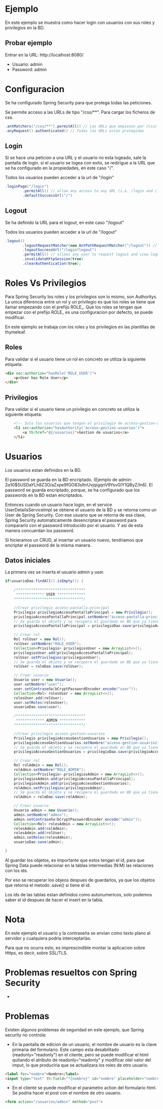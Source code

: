 # Ejemplo
En este ejemplo se muestra como hacer login con usuarios con sus roles y privilegios en la BD.

## Probar ejemplo
Entrar en la URL: http://localhost:8080/
- Usuario: admin
- Password: admin

# Configuracion 
Se ha configurado Spring Security para que protega todas las peticiones.

Se permite acceso a las URLs de tipo "/css/**". Para cargar los ficheros de css.

```java
.antMatchers("/css/**").permitAll() // Las URLs que empiezan por /css/ son accesibles por cualquiera. Esto se hace con los contenidos de css, js, y imagenes.
.anyRequest().authenticated() // Todas las URLs estan protegidas
```

## Login
Si se hace una peticion a una URL y el usuario no esta logeado, sale la pantalla de login. si el usuario se logea con exito, se redirigue a la URL que se ha configurado en la propiedades, en este caso "/".

Todos los usuarios pueden acceder a la url de "/login"

```java
.loginPage("/login")
        .permitAll() // allow any access to any URL (i.e. /login and /login?error) associated to formLogin()
        .defaultSuccessUrl("/")
```

## Logout
Se ha definido la URL para el logout, en este caso "/logout"

Todos los usuarios pueden acceder a la url de "/logout"

```java
.logout()
        .logoutRequestMatcher(new AntPathRequestMatcher("/logout")) // Define URL to logout
        .logoutSuccessUrl("/login?logout")
        .permitAll() // allows any user to request logout and view logout success URL.
        .invalidateHttpSession(true)
        .clearAuthentication(true);
```

# Roles Vs Privilegios
Para Spring Security los roles y los privilegios son lo mismo, son Authoritys. La unica diferencia entre un rol y un privilegio es que los roles se tiene que llamar empezando con el prefijo ROLE_. Que los roles se tengan que empezar con el prefijo ROLE_ es una configuracion por defecto, se puede modificar.

En este ejemplo se trabaja con los roles y los privilegios en las plantillas de thymeleaf.

## Roles
Para validar si el usuario tiene un rol en concreto se utiliza la siguiente etiqueta:

```html
<div sec:authorize="hasRole('ROLE_USER')">
	<p>User has Role User</p>
</div>
```

## Privilegios
Para validar si el usuario tiene un privilegio en concreto se utiliza la siguiente etiqueta:

```html
	<!-- Solo los usuarios que tengan el privilegio de acceso-gestion-usuarios -->
	<li sec:authorize="hasAuthority('acceso-gestion-usuarios')">
		<a th:href="@{/usuarios}">Gestion de usuarios</a>
	</li>
```

# Usuarios
Los usuarios estan definidos en la BD.

El password se guarda en la BD encriptado. (Ejemplo de admin: $2a$10$SUSDaYLh8Z3O/aZxpe9fGO83sItnUvjqigqnV9YsvGlY1QByZ/ln6). El password se guarda encriptado, porque, se ha configurado que los passwords en la BD estan encriptados. 

Entonces cuando un usuario hace login, en el service UserDetailsServiceImpl se obtiene el usuario de la BD y se retorna como un User de Spring Security. Con ese usuario que se retorna de esa clase, Spring Security automaticamente desencriptara el password para compararlo con el password introducido por el usuario. Y asi de esta manera concuerdan los password.

Si hicieramos un CRUD, al insertar un usuario nuevo, tendriamos que encriptar el password de la misma manera. 

## Datos iniciales
La primera vez se inserta el usuario admin y user.

```java
if(usuarioDao.findAll().isEmpty()) {

	/********************************
	 ************* USER *************
	********************************/

	//Crear privilegio acceso-pantalla-principal
	Privilegio privilegioAccesoPantallaPrincipal = new Privilegio();
	privilegioAccesoPantallaPrincipal.setNombre("acceso-pantalla-principal");
	// Se guarda el objeto y se recupera el guardado en BD que ya tiene el id, ya que el id esta definido como autonumerico
	privilegioAccesoPantallaPrincipal = privilegioDao.save(privilegioAccesoPantallaPrincipal);

	// Crear rol
	Rol rolUser = new Rol();
	rolUser.setNombre("ROLE_USER");
	Collection<Privilegio> privilegiosUser = new ArrayList<>();
	privilegiosUser.add(privilegioAccesoPantallaPrincipal);
	rolUser.setPrivilegios(privilegiosUser);
	// Se guarda el objeto y se recupera el guardado en BD que ya tiene el id, ya que el id esta definido como autonumerico
	rolUser = roleDao.save(rolUser);

	// Crear usuario
	Usuario user = new Usuario();
	user.setNombre("user");
	user.setContraseña(bCryptPasswordEncoder.encode("user"));
	Collection<Rol> rolesUser = new ArrayList<>();
	rolesUser.add(rolUser);
	user.setRoles(rolesUser);
	usuarioDao.save(user);

	/********************************
	 ************* ADMIN ************
	********************************/

	//Crear privilegio acceso-gestion-usuarios
	Privilegio privilegioAccesoGestionUsuarios = new Privilegio();
	privilegioAccesoGestionUsuarios.setNombre("acceso-gestion-usuarios");
	// Se guarda el objeto y se recupera el guardado en BD que ya tiene el id, ya que el id esta definido como autonumerico
	privilegioAccesoGestionUsuarios = privilegioDao.save(privilegioAccesoGestionUsuarios);

	// Crear rol
	Rol rolAdmin = new Rol();
	rolAdmin.setNombre("ROLE_ADMIN");
	Collection<Privilegio> privilegiosAdmin = new ArrayList<>();
	privilegiosAdmin.add(privilegioAccesoPantallaPrincipal);
	privilegiosAdmin.add(privilegioAccesoGestionUsuarios);
	rolAdmin.setPrivilegios(privilegiosAdmin);
	// Se guarda el objeto y se recupera el guardado en BD que ya tiene el id, ya que el id esta definido como autonumerico
	rolAdmin = roleDao.save(rolAdmin);

	// Crear usuario
	Usuario admin = new Usuario();
	admin.setNombre("admin");
	admin.setContraseña(bCryptPasswordEncoder.encode("admin"));
	Collection<Rol> rolesAdmin = new ArrayList<>();
	rolesAdmin.add(rolAdmin);
	rolesAdmin.add(rolUser);
	admin.setRoles(rolesAdmin);
	usuarioDao.save(admin);    		

}
```

Al guardar los objetos, es importante que estos tengan el id, para que Spring Data puede relacionar en la tablas intermedias (N:M) las relaciones con los ids.

Por eso se recuperar los objeos despues de guardarlos, ya que los objetos que retorna el metodo .save() si tiene el id.

Los ids de las tablas estan definidos como autonumericos, solo podemos saber el id despues de hacer el insert en la tabla.

# Nota
En este ejemplo el usuario y la contraseña se envian como texto plano al servidor y cualquiera podria interceptarlas.

Para que no ocurra esto, es imprescindible montar la aplicacion sobre Https, es decir, sobre SSL/TLS.


# Problemas resueltos con Spring Security
- 

# Problemas
Existen algunos problemas de seguridad en este ejemplo, que Spring security no controla:

- En la pantalla de edicion de un usuario, el nombre de usuario es la clave primaria del formulario. Este campo esta desabilitado (readonly="readonly") en el cliente, pero se puede modificar el html quitando el atributo de readonly="readonly" y modificar otel valor del imput, lo que produciria que se actualizara los roles de otro usuario.
```html
<label for="nombre">Nombre</label>
<input type="text" th:field="*{nombre}" id="nombre" placeholder="nombre" readonly="readonly">
```

- En el cliente se puede modificar el parametro action del formulario html. Se podria hacer el post con el nombre de otro usuario.
```html
<form action="/usuarios/admin" method="post">
```